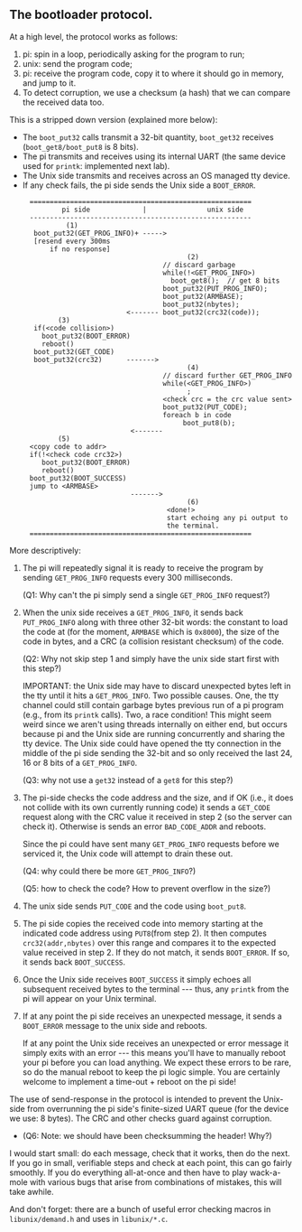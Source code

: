 ## The bootloader protocol.

At a high level, the protocol works as follows: 
  1. pi: spin in a loop, periodically asking for the program to run;
  2. unix: send the program code;
  3. pi: receive the program code, copy it to where it should go in
     memory, and jump to it.
  4. To detect corruption, we use a checksum (a hash) that we can
     compare the received data too.

This is a stripped down version (explained more below):
 - The `boot_put32` calls transmit a 32-bit quantity,
   `boot_get32` receives (`boot_get8/boot_put8` is 8 bits).
 - The pi transmits and receives using its internal UART (the same 
    device used for `printk`: implemented next lab).  
 - The Unix side transmits and receives across an OS managed tty device.
 - If any check fails, the pi side sends the Unix side a `BOOT_ERROR`.


```
     =======================================================
             pi side             |               unix side
     -------------------------------------------------------
              (1)
      boot_put32(GET_PROG_INFO)+ ----->
      [resend every 300ms 
          if no response]
                                            (2)
                                      // discard garbage
                                      while(!<GET_PROG_INFO>)
                                        boot_get8();  // get 8 bits
                                      boot_put32(PUT_PROG_INFO);
                                      boot_put32(ARMBASE);
                                      boot_put32(nbytes);
                             <------- boot_put32(crc32(code));
            (3)
      if(<code collision>)
        boot_put32(BOOT_ERROR)
        reboot()
      boot_put32(GET_CODE)
      boot_put32(crc32)      ------->
                                            (4)
                                      // discard further GET_PROG_INFO
                                      while(<GET_PROG_INFO>)
                                            ;
                                      <check crc = the crc value sent>
                                      boot_put32(PUT_CODE);
                                      foreach b in code
                                           boot_put8(b);
                              <-------
            (5)
     <copy code to addr>
     if(!<check code crc32>)
        boot_put32(BOOT_ERROR)
        reboot()
     boot_put32(BOOT_SUCCESS)
     jump to <ARMBASE>
                              ------->
                                            (6)
                                       <done!>
                                       start echoing any pi output to 
                                       the terminal.
     =======================================================
```

More descriptively:

  1. The pi will repeatedly signal it is ready to receive the program by
     sending `GET_PROG_INFO` requests every 300 milliseconds. 

     (Q1: Why can't the pi simply send a single `GET_PROG_INFO` request?)

  2. When the unix side receives a `GET_PROG_INFO`, it sends back
     `PUT_PROG_INFO` along with three other 32-bit words: the constant
     to load the code at (for the moment, `ARMBASE` which is `0x8000`),
     the size of the code in bytes,  and a CRC (a collision resistant
     checksum) of the code.

     (Q2: Why not skip step 1 and simply have the unix side start first
     with this step?)

     IMPORTANT: the Unix side may have to discard unexpected bytes left in
     the tty until it hits a `GET_PROG_INFO`.  Two possible causes.  One,
     the tty channel could still contain garbage bytes previous run of a
     pi program (e.g., from its `printk` calls).  Two, a race condition!
     This might seem weird since we aren't using threads internally on
     either end, but occurs because pi and the Unix side are running
     concurrently and sharing the tty device.  The Unix side could have
     opened the tty connection in the middle of the pi side sending
     the 32-bit and so only received the last 24, 16 or 8 bits of a
     `GET_PROG_INFO`.

     (Q3: why not use a `get32` instead of a `get8` for this step?)

  3. The pi-side checks the code address and the size, and if OK (i.e.,
     it does not collide with its own currently running code) it sends a
     `GET_CODE` request along with the CRC value it received in step
     2 (so the server can check it).  Otherwise is sends an error
     `BAD_CODE_ADDR` and reboots.

     Since the pi could have sent many `GET_PROG_INFO` requests before
     we serviced it, the Unix code will attempt to drain these out.

     (Q4: why could there be more `GET_PROG_INFO`?)


     (Q5: how to check the code?  How to prevent overflow in
     the size?)

  4. The unix side sends `PUT_CODE` and the code using `boot_put8`.

  5. The pi side copies the received code into memory starting at the
     indicated code address using `PUT8`(from step 2).  It then computes
     `crc32(addr,nbytes)` over this range and compares it to the
     expected value received in step 2.  If they do not match, it sends
     `BOOT_ERROR`.  If so, it sends back `BOOT_SUCCESS`.

  6. Once the Unix side receives `BOOT_SUCCESS` it simply echoes all
     subsequent received bytes to the terminal --- thus, any `printk`
     from the pi will appear on your Unix terminal.

  7. If at any point the pi side receives an unexpected message, it
     sends a `BOOT_ERROR` message to the unix side and reboots.

     If at any point the Unix side receives an unexpected or error message
     it simply exits with an error --- this means you'll have to manually
     reboot your pi before you can load anything.  We expect these errors
     to be rare, so do the manual reboot to keep the pi logic simple.
     You are certainly welcome to implement a time-out + reboot on the
     pi side!

The use of send-response in the protocol is intended to prevent the
Unix-side from overrunning the pi side's finite-sized UART queue (for
the device we use: 8 bytes).  The CRC and other checks guard against
corruption.

  - (Q6: Note: we should have been checksumming the header!    Why?)

I would start small: do each message, check that it works, then do
the next.  If you go in small, verifiable steps and check at each point,
this can go fairly smoothly.  If you do everything all-at-once and then
have to play wack-a-mole with various bugs that arise from combinations
of mistakes, this will take awhile.

And don't forget: there are a bunch of useful error checking macros in
`libunix/demand.h` and uses in `libunix/*.c`.
